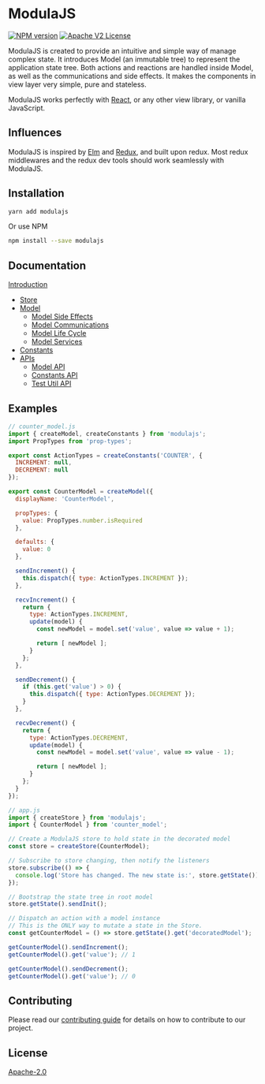 # ModulaJS

[![NPM version][npm-image]][npm-url]
[![Apache V2 License][apache-2.0]](LICENSE)

ModulaJS is created to provide an intuitive and simple way of manage complex state. It introduces Model (an immutable tree) to represent the application state tree. Both actions and reactions are handled inside Model, as well as the communications and side effects. It makes the components in view layer very simple, pure and stateless.

ModulaJS works perfectly with [React](https://reactjs.org/), or any other view library, or vanilla JavaScript.

## Influences

ModulaJS is inspired by [Elm](http://elm-lang.org/) and [Redux](http://redux.js.org/), and built upon redux. Most redux middlewares and the redux dev tools should work seamlessly with ModulaJS.

## Installation

```sh
yarn add modulajs
```

Or use NPM

```sh
npm install --save modulajs
```

## Documentation

[Introduction](/docs/modula.md)
* [Store](/docs/store.md)
* [Model](/docs/model.md)
  * [Model Side Effects](/docs/model_side_effects.md)
  * [Model Communications](/docs/model_communications.md)
  * [Model Life Cycle](/docs/model_life_cycle.md)
  * [Model Services](/docs/model_services.md)
* [Constants](/docs/constants.md)
* [APIs](/docs/api/README.md)
  * [Model API](/docs/api/model_api.md)
  * [Constants API](/docs/api/constants_api.md)
  * [Test Util API](/docs/api/test_util_api.md)

## Examples

```js
// counter_model.js
import { createModel, createConstants } from 'modulajs';
import PropTypes from 'prop-types';

export const ActionTypes = createConstants('COUNTER', {
  INCREMENT: null,
  DECREMENT: null
});

export const CounterModel = createModel({
  displayName: 'CounterModel',

  propTypes: {
    value: PropTypes.number.isRequired
  },

  defaults: {
    value: 0
  },

  sendIncrement() {
    this.dispatch({ type: ActionTypes.INCREMENT });
  },

  recvIncrement() {
    return {
      type: ActionTypes.INCREMENT,
      update(model) {
        const newModel = model.set('value', value => value + 1);

        return [ newModel ];
      }
    };
  },

  sendDecrement() {
    if (this.get('value') > 0) {
      this.dispatch({ type: ActionTypes.DECREMENT });
    }
  },

  recvDecrement() {
    return {
      type: ActionTypes.DECREMENT,
      update(model) {
        const newModel = model.set('value', value => value - 1);

        return [ newModel ];
      }
    };
  }
});

// app.js
import { createStore } from 'modulajs';
import { CounterModel } from 'counter_model';

// Create a ModulaJS store to hold state in the decorated model
const store = createStore(CounterModel);

// Subscribe to store changing, then notify the listeners
store.subscribe(() => {
  console.log('Store has changed. The new state is:', store.getState());
});

// Bootstrap the state tree in root model
store.getState().sendInit();

// Dispatch an action with a model instance
// This is the ONLY way to mutate a state in the Store.
const getCounterModel = () => store.getState().get('decoratedModel');

getCounterModel().sendIncrement();
getCounterModel().get('value'); // 1

getCounterModel().sendDecrement();
getCounterModel().get('value'); // 0
```

## Contributing

Please read our [contributing guide](CONTRIBUTING.md) for details on how to contribute to our project.

## License

[Apache-2.0](LICENSE)

[npm-url]: https://www.npmjs.com/package/modulajs
[npm-image]: https://img.shields.io/npm/v/modulajs.svg
[apache-2.0]: http://img.shields.io/badge/license-Apache%20V2-blue.svg